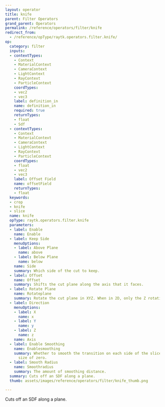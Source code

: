 ```yaml
---
layout: operator
title: knife
parent: Filter Operators
grand_parent: Operators
permalink: /reference/operators/filter/knife
redirect_from:
  - /reference/opType/raytk.operators.filter.knife/
op:
  category: filter
  inputs:
  - contextTypes:
    - Context
    - MaterialContext
    - CameraContext
    - LightContext
    - RayContext
    - ParticleContext
    coordTypes:
    - vec2
    - vec3
    label: definition_in
    name: definition_in
    required: true
    returnTypes:
    - float
    - Sdf
  - contextTypes:
    - Context
    - MaterialContext
    - CameraContext
    - LightContext
    - RayContext
    - ParticleContext
    coordTypes:
    - float
    - vec2
    - vec3
    label: Offset Field
    name: offsetField
    returnTypes:
    - float
  keywords:
  - crop
  - knife
  - slice
  name: knife
  opType: raytk.operators.filter.knife
  parameters:
  - label: Enable
    name: Enable
  - label: Keep Side
    menuOptions:
    - label: Above Plane
      name: above
    - label: Below Plane
      name: below
    name: Side
    summary: Which side of the cut to keep.
  - label: Offset
    name: Offset
    summary: Shifts the cut plane along the axis that it faces.
  - label: Rotate Plane
    name: Rotateplane
    summary: Rotate the cut plane in XYZ. When in 2D, only the Z rotation is used.
  - label: Direction
    menuOptions:
    - label: X
      name: x
    - label: Y
      name: y
    - label: Z
      name: z
    name: Axis
  - label: Enable Smoothing
    name: Enablesmoothing
    summary: Whether to smooth the transition on each side of the slice down to a
      size of zero.
  - label: Smooth Radius
    name: Smoothradius
    summary: The amount of smoothing distance.
  summary: Cuts off an SDF along a plane.
  thumb: assets/images/reference/operators/filter/knife_thumb.png

---
```



Cuts off an SDF along a plane.